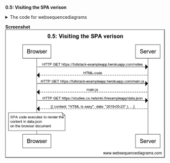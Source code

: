 **0.5: Visiting the SPA verison**

<details>
<summary>The code for websequencediagrams</summary>
title 0.5: Visiting the SPA verison

Browser -> Server: HTTP GET https://fullstack-exampleapp.herokuapp.com/notes
Server --> Browser: HTML-code
Browser -> Server: HTTP GET https://fullstack-exampleapp.herokuapp.com/main.js
Server --> Browser: main.js
Browser -> Server: HTTP GET https://studies.cs.helsinki.fi/exampleapp/data.json
Server --> Browser: [{ content: "HTML is easy", date: "2019-05-23" }, ...]
note over Browser:
SPA code executes to render the
content in data.json
on the browser document
end note

</details>

**Screenshot**
![Screenshot](screenshots/0.5.png)

